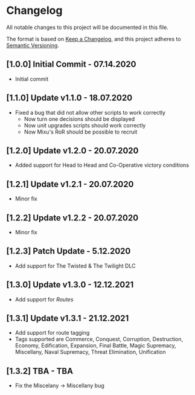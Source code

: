 # Changelog
All notable changes to this project will be documented in this file.

The format is based on [Keep a Changelog](https://keepachangelog.com/en/1.0.0/),
and this project adheres to [Semantic Versioning](https://semver.org/spec/v2.0.0.html).

## [1.0.0] Initial Commit - 07.14.2020

- Initial commit

## [1.1.0] Update v1.1.0 - 18.07.2020

- Fixed a bug that did not allow other scripts to work correctly 
    - Now turn one decisions should be displayed
    - Now unit upgrades scripts should work correctly
    - Now Mixu's RoR should be possible to recruit

## [1.2.0] Update v1.2.0 - 20.07.2020

- Added support for Head to Head and Co-Operative victory conditions

## [1.2.1] Update v1.2.1 - 20.07.2020

- Minor fix

## [1.2.2] Update v1.2.2 - 20.07.2020

- Minor fix
    
## [1.2.3] Patch Update - 5.12.2020

- Add support for The Twisted & The Twilight DLC
    
## [1.3.0] Update v1.3.0 - 12.12.2021

- Add support for _Routes_

## [1.3.1] Update v1.3.1 - 21.12.2021

- Add support for route tagging
- Tags supported are Commerce, Conquest, Corruption, Destruction, Economy, Edification, Expansion, Final Battle, Magic
  Supremacy, Miscellany, Naval Supremacy, Threat Elimination, Unification
  
## [1.3.2] TBA - TBA

- Fix the Miscelany -> Miscellany bug
